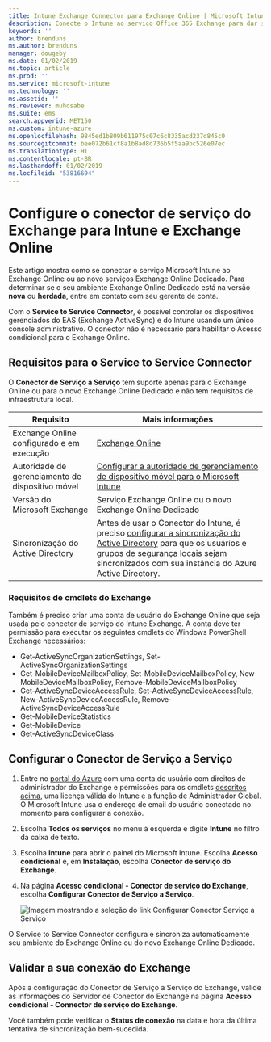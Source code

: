 ```yaml
---
title: Intune Exchange Connector para Exchange Online | Microsoft Intune
description: Conecte o Intune ao serviço Office 365 Exchange para dar suporte ao MDM (gerenciamento de dispositivo móvel) do Exchange ActiveSync.
keywords: ''
author: brenduns
ms.author: brenduns
manager: dougeby
ms.date: 01/02/2019
ms.topic: article
ms.prod: ''
ms.service: microsoft-intune
ms.technology: ''
ms.assetid: ''
ms.reviewer: muhosabe
ms.suite: ems
search.appverid: MET150
ms.custom: intune-azure
ms.openlocfilehash: 9845ed1b809b611975c07c6c8335acd237d845c0
ms.sourcegitcommit: bee072b61cf8a1b8ad8d736b5f5aa9bc526e07ec
ms.translationtype: HT
ms.contentlocale: pt-BR
ms.lasthandoff: 01/02/2019
ms.locfileid: "53816694"
---
```

# <a name="configure-the-exchange-service-connector-for-intune-and-exchange-online"></a>Configure o conector de serviço do Exchange para Intune e Exchange Online
Este artigo mostra como se conectar o serviço Microsoft Intune ao Exchange Online ou ao novo serviços Exchange Online Dedicado. Para determinar se o seu ambiente Exchange Online Dedicado está na versão **nova** ou **herdada**, entre em contato com seu gerente de conta.

Com o **Service to Service Connector**, é possível controlar os dispositivos gerenciados do EAS (Exchange ActiveSync) e do Intune usando um único console administrativo.  O conector não é necessário para habilitar o Acesso condicional para o Exchange Online.

## <a name="service-to-service-connector-requirements"></a>Requisitos para o Service to Service Connector
O **Conector de Serviço a Serviço** tem suporte apenas para o Exchange Online ou para o novo Exchange Online Dedicado e não tem requisitos de infraestrutura local. 


|              Requisito               |                                                                                                            Mais informações                                                                                                            |
|----------------------------------------|----------------------------------------------------------------------------------------------------------------------------------------------------------------------------------------------------------------------------------------|
| Exchange Online configurado e em execução |                                                                                 [Exchange Online](https://technet.microsoft.com/library/jj200580.aspx)                                                                                 |
|   Autoridade de gerenciamento de dispositivo móvel   |                                                       [Configurar a autoridade de gerenciamento de dispositivo móvel para o Microsoft Intune](mdm-authority-set.md)                                                       |
|       Versão do Microsoft Exchange       |                                                                                      Serviço Exchange Online ou o novo Exchange Online Dedicado                                                                                      |
|    Sincronização do Active Directory    | Antes de usar o Conector do Intune, é preciso [configurar a sincronização do Active Directory](/intune/users-add) para que os usuários e grupos de segurança locais sejam sincronizados com sua instância do Azure Active Directory. |

### <a name="exchange-cmdlet-requirements"></a>Requisitos de cmdlets do Exchange

Também é preciso criar uma conta de usuário do Exchange Online que seja usada pelo conector de serviço do Intune Exchange. A conta deve ter permissão para executar os seguintes cmdlets do Windows PowerShell Exchange necessários:

 - Get-ActiveSyncOrganizationSettings, Set-ActiveSyncOrganizationSettings
 - Get-MobileDeviceMailboxPolicy, Set-MobileDeviceMailboxPolicy, New-MobileDeviceMailboxPolicy, Remove-MobileDeviceMailboxPolicy
 - Get-ActiveSyncDeviceAccessRule, Set-ActiveSyncDeviceAccessRule, New-ActiveSyncDeviceAccessRule, Remove-ActiveSyncDeviceAccessRule
 - Get-MobileDeviceStatistics
 - Get-MobileDevice
 - Get-ActiveSyncDeviceClass

## <a name="set-up-the-service-to-service-connector"></a>Configurar o Conector de Serviço a Serviço

1. Entre no [portal do Azure](https://portal.azure.com) com uma conta de usuário com direitos de administrador do Exchange e permissões para os cmdlets [descritos acima](#exchange-cmdlet-requirements), uma licença válida do Intune e a função de Administrador Global. O Microsoft Intune usa o endereço de email do usuário conectado no momento para configurar a conexão.

2. Escolha **Todos os serviços** no menu à esquerda e digite **Intune** no filtro da caixa de texto.

3. Escolha **Intune** para abrir o painel do Microsoft Intune. Escolha **Acesso condicional** e, em **Instalação**, escolha **Conector de serviço do Exchange**.

4.  Na página **Acesso condicional - Conector de serviço do Exchange**, escolha **Configurar Conector de Serviço a Serviço**. 
   
     ![Imagem mostrando a seleção do link Configurar Conector Serviço a Serviço](media/exchange_service_connector.png)

O Service to Service Connector configura e sincroniza automaticamente seu ambiente do Exchange Online ou do novo Exchange Online Dedicado.

## <a name="validate-your-exchange-connection"></a>Validar a sua conexão do Exchange

Após a configuração do Conector de Serviço a Serviço do Exchange, valide as informações do Servidor de Conector do Exchange na página **Acesso condicional - Connector de serviço do Exchange**.

Você também pode verificar o **Status de conexão** na data e hora da última tentativa de sincronização bem-sucedida.

 